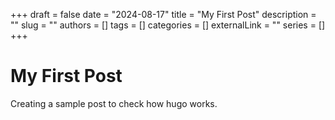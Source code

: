 +++ 
draft = false
date = "2024-08-17"
title = "My First Post"
description = ""
slug = ""
authors = []
tags = []
categories = []
externalLink = ""
series = []
+++

# My First Post

Creating a sample post to check how hugo works.
